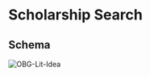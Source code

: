 # Scholarship Search

## Schema
![OBG-Lit-Idea](https://github.com/user-attachments/assets/c3624f96-3d11-4805-80c3-f0fe99aefb7d)
